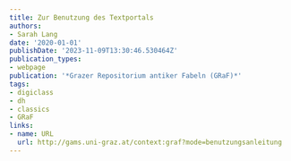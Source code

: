 ```yaml
---
title: Zur Benutzung des Textportals
authors:
- Sarah Lang
date: '2020-01-01'
publishDate: '2023-11-09T13:30:46.530464Z'
publication_types:
- webpage
publication: '*Grazer Repositorium antiker Fabeln (GRaF)*'
tags:
- digiclass
- dh
- classics
- GRaF
links:
- name: URL
  url: http://gams.uni-graz.at/context:graf?mode=benutzungsanleitung
---
```

